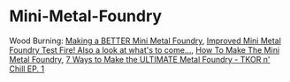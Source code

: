 # Mini-Metal-Foundry
Wood Burning: [Making a BETTER Mini Metal Foundry](https://youtu.be/VSsPHwWB_pI), [Improved Mini Metal Foundry Test Fire! Also a look at what's to come...](https://youtu.be/VbwYOe7gRCs), [How To Make The Mini Metal Foundry](https://youtu.be/hHD10DjxM1g), [7 Ways to Make the ULTIMATE Metal Foundry - TKOR n' Chill EP. 1](https://youtu.be/LxA6mkFRiTY)
